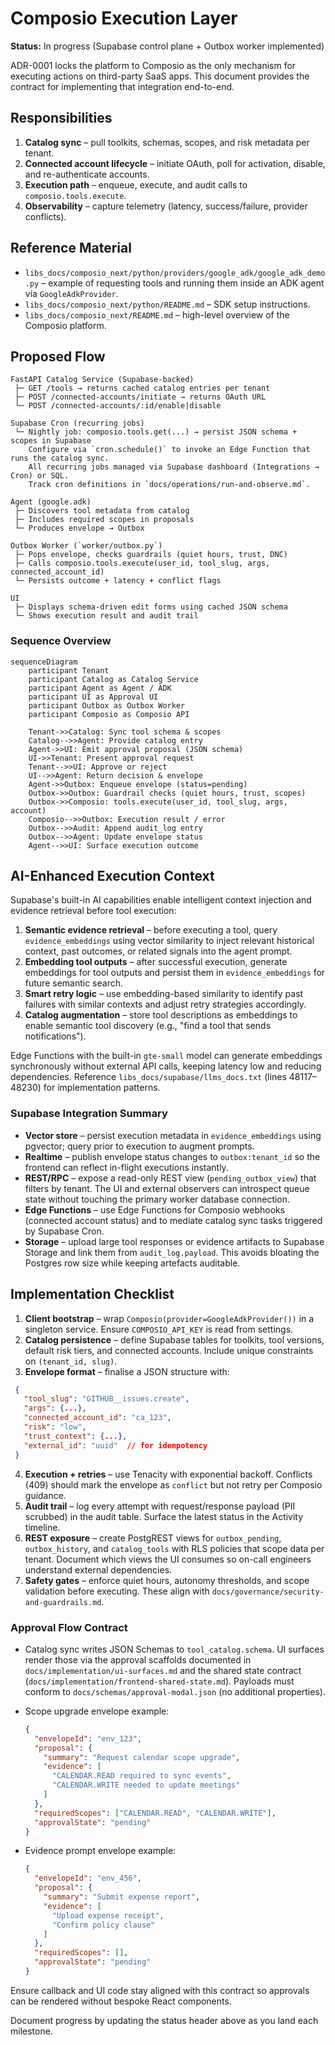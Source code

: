 # Composio Execution Layer

**Status:** In progress (Supabase control plane + Outbox worker implemented)

ADR-0001 locks the platform to Composio as the only mechanism for executing actions on
third-party SaaS apps. This document provides the contract for implementing that
integration end-to-end.

## Responsibilities

1. **Catalog sync** – pull toolkits, schemas, scopes, and risk metadata per tenant.
2. **Connected account lifecycle** – initiate OAuth, poll for activation, disable, and
   re-authenticate accounts.
3. **Execution path** – enqueue, execute, and audit calls to `composio.tools.execute`.
4. **Observability** – capture telemetry (latency, success/failure, provider conflicts).

## Reference Material

- `libs_docs/composio_next/python/providers/google_adk/google_adk_demo.py` – example of
  requesting tools and running them inside an ADK agent via `GoogleAdkProvider`.
- `libs_docs/composio_next/python/README.md` – SDK setup instructions.
- `libs_docs/composio_next/README.md` – high-level overview of the Composio platform.

## Proposed Flow

```
FastAPI Catalog Service (Supabase-backed)
 ├─ GET /tools → returns cached catalog entries per tenant
 ├─ POST /connected-accounts/initiate → returns OAuth URL
 └─ POST /connected-accounts/:id/enable|disable

Supabase Cron (recurring jobs)
 └─ Nightly job: composio.tools.get(...) → persist JSON schema + scopes in Supabase
    Configure via `cron.schedule()` to invoke an Edge Function that runs the catalog sync.
    All recurring jobs managed via Supabase dashboard (Integrations → Cron) or SQL.
    Track cron definitions in `docs/operations/run-and-observe.md`.

Agent (google.adk)
 ├─ Discovers tool metadata from catalog
 ├─ Includes required scopes in proposals
 └─ Produces envelope → Outbox

Outbox Worker (`worker/outbox.py`)
 ├─ Pops envelope, checks guardrails (quiet hours, trust, DNC)
 ├─ Calls composio.tools.execute(user_id, tool_slug, args, connected_account_id)
 └─ Persists outcome + latency + conflict flags

UI
 ├─ Displays schema-driven edit forms using cached JSON schema
 └─ Shows execution result and audit trail
```

### Sequence Overview

```mermaid
sequenceDiagram
    participant Tenant
    participant Catalog as Catalog Service
    participant Agent as Agent / ADK
    participant UI as Approval UI
    participant Outbox as Outbox Worker
    participant Composio as Composio API

    Tenant->>Catalog: Sync tool schema & scopes
    Catalog-->>Agent: Provide catalog entry
    Agent->>UI: Emit approval proposal (JSON schema)
    UI->>Tenant: Present approval request
    Tenant-->>UI: Approve or reject
    UI-->>Agent: Return decision & envelope
    Agent->>Outbox: Enqueue envelope (status=pending)
    Outbox->>Outbox: Guardrail checks (quiet hours, trust, scopes)
    Outbox->>Composio: tools.execute(user_id, tool_slug, args, account)
    Composio-->>Outbox: Execution result / error
    Outbox-->>Audit: Append audit_log entry
    Outbox-->>Agent: Update envelope status
    Agent-->>UI: Surface execution outcome
```

## AI-Enhanced Execution Context

Supabase's built-in AI capabilities enable intelligent context injection and evidence
retrieval before tool execution:

1. **Semantic evidence retrieval** – before executing a tool, query `evidence_embeddings`
   using vector similarity to inject relevant historical context, past outcomes, or
   related signals into the agent prompt.
2. **Embedding tool outputs** – after successful execution, generate embeddings for tool
   outputs and persist them in `evidence_embeddings` for future semantic search.
3. **Smart retry logic** – use embedding-based similarity to identify past failures with
   similar contexts and adjust retry strategies accordingly.
4. **Catalog augmentation** – store tool descriptions as embeddings to enable semantic
   tool discovery (e.g., "find a tool that sends notifications").

Edge Functions with the built-in `gte-small` model can generate embeddings synchronously
without external API calls, keeping latency low and reducing dependencies. Reference
`libs_docs/supabase/llms_docs.txt` (lines 48117–48230) for implementation patterns.

### Supabase Integration Summary

- **Vector store** – persist execution metadata in `evidence_embeddings` using pgvector;
  query prior to execution to augment prompts.
- **Realtime** – publish envelope status changes to `outbox:tenant_id` so the frontend
  can reflect in-flight executions instantly.
- **REST/RPC** – expose a read-only REST view (`pending_outbox_view`) that filters by
  tenant. The UI and external observers can introspect queue state without touching the
  primary worker database connection.
- **Edge Functions** – use Edge Functions for Composio webhooks (connected account
  status) and to mediate catalog sync tasks triggered by Supabase Cron.
- **Storage** – upload large tool responses or evidence artifacts to Supabase Storage and
  link them from `audit_log.payload`. This avoids bloating the Postgres row size while
  keeping artefacts auditable.

## Implementation Checklist

1. **Client bootstrap** – wrap `Composio(provider=GoogleAdkProvider())` in a singleton
   service. Ensure `COMPOSIO_API_KEY` is read from settings.
2. **Catalog persistence** – define Supabase tables for toolkits, tool versions, default
   risk tiers, and connected accounts. Include unique constraints on `(tenant_id, slug)`.
3. **Envelope format** – finalise a JSON structure with:
 ```json
  {
    "tool_slug": "GITHUB__issues.create",
    "args": {...},
    "connected_account_id": "ca_123",
    "risk": "low",
    "trust_context": {...},
    "external_id": "uuid"  // for idempotency
  }
  ```
4. **Execution + retries** – use Tenacity with exponential backoff. Conflicts (409)
   should mark the envelope as `conflict` but not retry per Composio guidance.
5. **Audit trail** – log every attempt with request/response payload (PII scrubbed) in
   the audit table. Surface the latest status in the Activity timeline.
6. **REST exposure** – create PostgREST views for `outbox_pending`, `outbox_history`, and
   `catalog_tools` with RLS policies that scope data per tenant. Document which views the
   UI consumes so on-call engineers understand external dependencies.
7. **Safety gates** – enforce quiet hours, autonomy thresholds, and scope validation
   before executing. These align with `docs/governance/security-and-guardrails.md`.

### Approval Flow Contract

- Catalog sync writes JSON Schemas to `tool_catalog.schema`. UI surfaces render those
  via the approval scaffolds documented in `docs/implementation/ui-surfaces.md` and the
  shared state contract (`docs/implementation/frontend-shared-state.md`). Payloads must
  conform to `docs/schemas/approval-modal.json` (no additional properties).
- Scope upgrade envelope example:

  ```json
  {
    "envelopeId": "env_123",
    "proposal": {
      "summary": "Request calendar scope upgrade",
      "evidence": [
        "CALENDAR.READ required to sync events",
        "CALENDAR.WRITE needed to update meetings"
      ]
    },
    "requiredScopes": ["CALENDAR.READ", "CALENDAR.WRITE"],
    "approvalState": "pending"
  }
  ```

- Evidence prompt envelope example:

  ```json
  {
    "envelopeId": "env_456",
    "proposal": {
      "summary": "Submit expense report",
      "evidence": [
        "Upload expense receipt",
        "Confirm policy clause"
      ]
    },
    "requiredScopes": [],
    "approvalState": "pending"
  }
  ```

Ensure callback and UI code stay aligned with this contract so approvals can be
rendered without bespoke React components.

Document progress by updating the status header above as you land each milestone.
